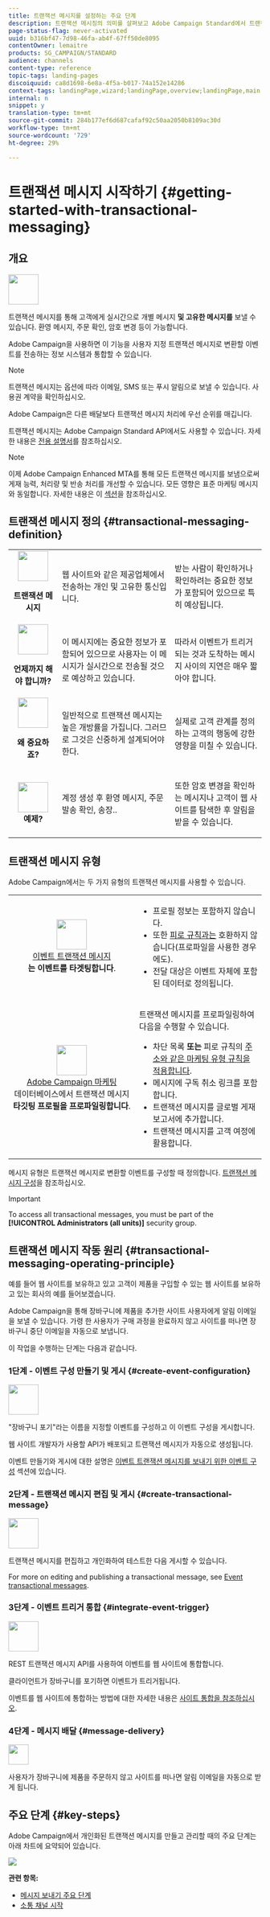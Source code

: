 ```yaml
---
title: 트랜잭션 메시지를 설정하는 주요 단계
description: 트랜잭션 메시징의 의미를 살펴보고 Adobe Campaign Standard에서 트랜잭션 메시지를 설정하는 주요 단계를 살펴보십시오.
page-status-flag: never-activated
uuid: b316bf47-7d98-46fa-ab4f-67ff50de8095
contentOwner: lemaitre
products: SG_CAMPAIGN/STANDARD
audience: channels
content-type: reference
topic-tags: landing-pages
discoiquuid: ca8d1698-6e8a-4f5a-b017-74a152e14286
context-tags: landingPage,wizard;landingPage,overview;landingPage,main
internal: n
snippet: y
translation-type: tm+mt
source-git-commit: 284b177ef6d687cafaf92c50aa2050b8109ac30d
workflow-type: tm+mt
source-wordcount: '729'
ht-degree: 29%

---
```



# 트랜잭션 메시지 시작하기 {#getting-started-with-transactional-messaging}

## 개요


<img src="assets/do-not-localize/icon_transactional.svg" width="60px">

트랜잭션 메시지를 통해 고객에게 실시간으로 개별 메시지 <b>및 고유한 메시지를</b> 보낼 수 있습니다. 환영 메시지, 주문 확인, 암호 변경 등이 가능합니다.

Adobe Campaign을 사용하면 이 기능을 사용자 지정 트랜잭션 메시지로 변환할 이벤트를 전송하는 정보 시스템과 통합할 수 있습니다.

>[!NOTE]
>
>트랜잭션 메시지는 옵션에 따라 이메일, SMS 또는 푸시 알림으로 보낼 수 있습니다. 사용권 계약을 확인하십시오.
>
>Adobe Campaign은 다른 배달보다 트랜잭션 메시지 처리에 우선 순위를 매깁니다.

트랜잭션 메시지는 Adobe Campaign Standard API에서도 사용할 수 있습니다. 자세한 내용은 [전용 설명서](../../api/using/managing-transactional-messages.md)를 참조하십시오.

>[!NOTE]
>
>이제 Adobe Campaign Enhanced MTA를 통해 모든 트랜잭션 메시지를 보냄으로써 게재 능력, 처리량 및 반송 처리를 개선할 수 있습니다. 모든 영향은 표준 마케팅 메시지와 동일합니다. 자세한 내용은 이 [섹션](../../administration/using/configuring-email-channel.md)을 참조하십시오.

## 트랜잭션 메시지 정의 {#transactional-messaging-definition}

<table>
<tr>
<td align="center"><img src="assets/do-not-localize/icon_concepts.svg" width="60px"><br><p><b>트랜잭션 메시지</b></p></td>
<td><p>웹 사이트와 같은 제공업체에서 전송하는 개인 및 고유한 통신입니다.</p></td>
<td><p>받는 사람이 확인하거나 확인하려는 중요한 정보가 포함되어 있으므로 특히 예상됩니다.</p></td>
</tr>
<tr>
<td align="center"><img src="assets/do-not-localize/icon_channels.svg" width="60px"><br><p><b>언제까지 해야 합니까?</b></p></td>
<td><p> 이 메시지에는 중요한 정보가 포함되어 있으므로 사용자는 이 메시지가 실시간으로 전송될 것으로 예상하고 있습니다.</p></td>
<td><p>따라서 이벤트가 트리거되는 것과 도착하는 메시지 사이의 지연은 매우 짧아야 합니다.</p></td>
</tr>
<tr>
<td align="center"><img src="assets/do-not-localize/icon_important.svg" width="60px"><br><p><b>왜 중요하죠?</b></p></td>
<td><p>일반적으로 트랜잭션 메시지는 높은 개방률을 가집니다. 그러므로 그것은 신중하게 설계되어야 한다.</p></td>
<td><p>실제로 고객 관계를 정의하는 고객의 행동에 강한 영향을 미칠 수 있습니다.</p></td>
</tr>
<tr>
<td align="center"><img src="assets/do-not-localize/icon_example.svg" width="60px"><br><b>예제?</b></td>
<td><p>계정 생성 후 환영 메시지, 주문 발송 확인, 송장..</p></td>
<td><p>또한 암호 변경을 확인하는 메시지나 고객이 웹 사이트를 탐색한 후 알림을 받을 수 있습니다.</p></td>
</tr>
</table>

## 트랜잭션 메시지 유형

Adobe Campaign에서는 두 가지 유형의 트랜잭션 메시지를 사용할 수 있습니다.

<!--[Event transactional messages](../../channels/using/event-transactional-messages.md) targeting an **event**. The data contained in the event itself is used to define the delivery target.-->

<table>
<tr>
<td align="center"><img src="assets/do-not-localize/icon_event.svg" width="60px"><br><a href="../../channels/using/event-transactional-messages.md">이벤트 트랜잭션 메시지</a><br><b>는 이벤트를 타겟팅합니다</b>.</td>
<td><p><ul><li>프로필 정보는 포함하지 않습니다.</li><li>또한 <a href="../../sending/using/fatigue-rules.md">피로 규칙과는</a> 호환하지 않습니다(프로파일을 사용한 경우에도).</li><li>전달 대상은 이벤트 자체에 포함된 데이터로 정의됩니다.</li></ul></p></td>
</tr>
<tr>
<td align="center"><img src="assets/do-not-localize/icon_profile.svg" width="60px"><br><a href="../../channels/using/profile-transactional-messages.md">Adobe Campaign 마케팅</a><br>데이터베이스에서 트랜잭션 메시지 <b>타깃팅 프로필을 프로파일링합니다</b>.</td>
<td><p>트랜잭션 메시지를 프로파일링하여 다음을 수행할 수 있습니다.<ul><li>차단 목록 <b>또는</b> 피로 규칙의 <a href="../../sending/using/fatigue-rules.md">주소와 같은 마케팅 유형 규칙을 적용합니다</a>.</li><li>메시지에 구독 취소 링크를 포함합니다.</li><li>트랜잭션 메시지를 글로벌 게재 보고서에 추가합니다.</li><li>트랜잭션 메시지를 고객 여정에 활용합니다.</li></ul></p></td>
</tr>
</table>

<!--[Profile transactional messages](../../channels/using/profile-transactional-messages.md) targeting **profiles from the Adobe Campaign marketing database**. You can use information from the Adobe Campaign database to send a transactional message based on customer marketing profiles.-->

메시지 유형은 트랜잭션 메시지로 변환할 이벤트를 구성할 때 정의합니다. [트랜잭션 메시지 구성](../../administration/using/configuring-transactional-messaging.md)을 참조하십시오.

>[!IMPORTANT]
>
>To access all transactional messages, you must be part of the **[!UICONTROL Administrators (all units)]** security group.

<!--Event transactional messages do not contain profile information, therefore they are not compatible with fatigue rules (even in the case of an enrichment with profiles). However, profile transactional messages are compatible. For more on fatigue rules, see [this section](../../sending/using/fatigue-rules.md#choosing-the-channel).-->

## 트랜잭션 메시지 작동 원리 {#transactional-messaging-operating-principle}

예를 들어 웹 사이트를 보유하고 있고 고객이 제품을 구입할 수 있는 웹 사이트를 보유하고 있는 회사의 예를 들어보겠습니다.

Adobe Campaign을 통해 장바구니에 제품을 추가한 사이트 사용자에게 알림 이메일을 보낼 수 있습니다. 가령 한 사용자가 구매 과정을 완료하지 않고 사이트를 떠나면 장바구니 중단 이메일을 자동으로 보냅니다.

이 작업을 수행하는 단계는 다음과 같습니다.

### 1단계 - 이벤트 구성 만들기 및 게시 {#create-event-configuration}

<img src="assets/do-not-localize/icon_config.svg" width="60px">

&quot;장바구니 포기&quot;라는 이름을 지정할 이벤트를 구성하고 이 이벤트 구성을 게시합니다.

웹 사이트 개발자가 사용할 API가 배포되고 트랜잭션 메시지가 자동으로 생성됩니다.

이벤트 만들기와 게시에 대한 설명은 [이벤트 트랜잭션 메시지를 보내기 위한 이벤트 구성](../../administration/using/configuring-transactional-messaging.md#use-case--configuring-an-event-to-send-a-transactional-message) 섹션에 있습니다.

### 2단계 - 트랜잭션 메시지 편집 및 게시 {#create-transactional-message}

<img src="assets/do-not-localize/icon_transactional.svg" width="60px">

트랜잭션 메시지를 편집하고 개인화하여 테스트한 다음 게시할 수 있습니다.

For more on editing and publishing a transactional message, see [Event transactional messages](../../channels/using/event-transactional-messages.md).

### 3단계 - 이벤트 트리거 통합 {#integrate-event-trigger}

<img src="assets/do-not-localize/icon_api.svg" width="60px">

REST 트랜잭션 메시지 API를 사용하여 이벤트를 웹 사이트에 통합합니다.

클라이언트가 장바구니를 포기하면 이벤트가 트리거됩니다.

이벤트를 웹 사이트에 통합하는 방법에 대한 자세한 내용은 [사이트 통합을 참조하십시오](../../administration/using/configuring-transactional-messaging.md#integrating-the-triggering-of-the-event-in-a-website).

### 4단계 - 메시지 배달 {#message-delivery}

<!--Once all of these steps have been carried out, the message can be delivered:-->

<img src="assets/do-not-localize/icon_notification.svg" width="40px">

사용자가 장바구니에 제품을 주문하지 않고 사이트를 떠나면 알림 이메일을 자동으로 받게 됩니다.

## 주요 단계 {#key-steps}

Adobe Campaign에서 개인화된 트랜잭션 메시지를 만들고 관리할 때의 주요 단계는 아래 차트에 요약되어 있습니다.

![](assets/message-center-overview.png)

<!--## Transactional messaging publication process {#transactional-messaging-pub-process}

The chart below illustrates the whole transactional messaging publication process.

![](assets/message-center_pub-process.png)

For more on the event configuration steps, see [Transactional messaging configuration](../../administration/using/configuring-transactional-messaging.md).

Read more:

* [About transactional messaging](../../channels/using/about-transactional-messaging.md)
* [Event transactional messages](../../channels/using/event-transactional-messages.md)
* [Profile transactional messages](../../channels/using/profile-transactional-messages.md)
* [Transactional push notifications](../../channels/using/transactional-push-notifications.md)
* [Follow-up messages](../../channels/using/follow-up-messages.md)-->

**관련 항목:**

* [메시지 보내기 주요 단계](../../channels/using/key-steps-to-send-a-message.md)
* [소통 채널 시작](../../channels/using/get-started-communication-channels.md)